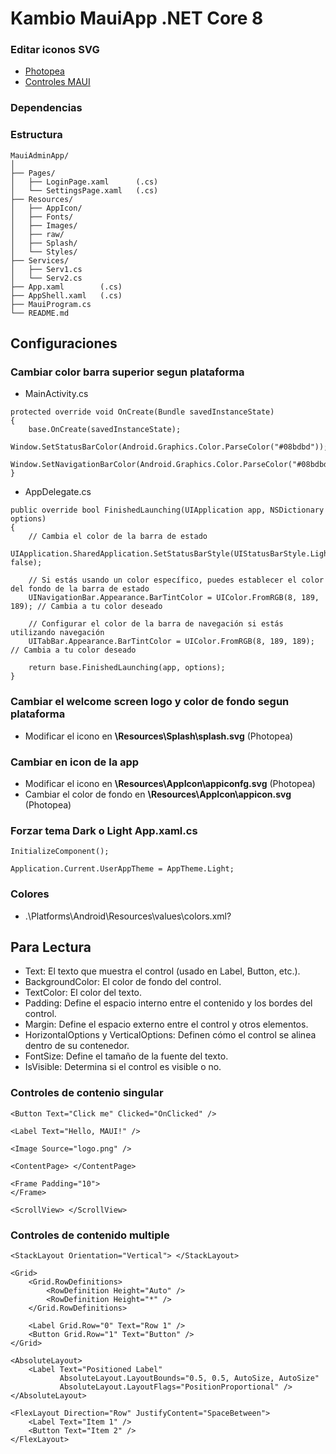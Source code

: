 ﻿# Kambio MauiApp .NET Core 8

### Editar iconos SVG
* [Photopea](https://www.photopea.com/)
* [Controles MAUI](https://learn.microsoft.com/en-us/dotnet/maui/user-interface/controls/?view=net-maui-8.0)

### Dependencias

### Estructura
```
MauiAdminApp/
│
├── Pages/
│   ├── LoginPage.xaml      (.cs)
│   └── SettingsPage.xaml   (.cs)
├── Resources/
│   ├── AppIcon/
│   ├── Fonts/
│   ├── Images/
│   ├── raw/
│   ├── Splash/
│   └── Styles/
├── Services/
│   ├── Serv1.cs
│   └── Serv2.cs
├── App.xaml        (.cs)
├── AppShell.xaml   (.cs)
├── MauiProgram.cs
└── README.md
```

## Configuraciones
### Cambiar color barra superior segun plataforma
* MainActivity.cs
```
protected override void OnCreate(Bundle savedInstanceState)
{
    base.OnCreate(savedInstanceState);
    Window.SetStatusBarColor(Android.Graphics.Color.ParseColor("#08bdbd"));
    Window.SetNavigationBarColor(Android.Graphics.Color.ParseColor("#08bdbd"));
}
```
* AppDelegate.cs
```
public override bool FinishedLaunching(UIApplication app, NSDictionary options)
{
    // Cambia el color de la barra de estado
    UIApplication.SharedApplication.SetStatusBarStyle(UIStatusBarStyle.LightContent, false);

    // Si estás usando un color específico, puedes establecer el color del fondo de la barra de estado
    UINavigationBar.Appearance.BarTintColor = UIColor.FromRGB(8, 189, 189); // Cambia a tu color deseado

    // Configurar el color de la barra de navegación si estás utilizando navegación
    UITabBar.Appearance.BarTintColor = UIColor.FromRGB(8, 189, 189); // Cambia a tu color deseado

    return base.FinishedLaunching(app, options);
}
```

### Cambiar el welcome screen logo y color de fondo segun plataforma
* Modificar el icono en **\Resources\Splash\splash.svg** (Photopea)

### Cambiar en icon de la app  
* Modificar el icono en **\Resources\AppIcon\appiconfg.svg** (Photopea) <br>
* Cambiar el color de fondo en **\Resources\AppIcon\appicon.svg** (Photopea)

### Forzar tema Dark o Light **App.xaml.cs**
```
InitializeComponent();

Application.Current.UserAppTheme = AppTheme.Light;
```

### Colores
* .\Platforms\Android\Resources\values\colors.xml?

## Para Lectura
* Text: El texto que muestra el control (usado en Label, Button, etc.).
* BackgroundColor: El color de fondo del control.
* TextColor: El color del texto.
* Padding: Define el espacio interno entre el contenido y los bordes del control.
* Margin: Define el espacio externo entre el control y otros elementos.
* HorizontalOptions y VerticalOptions: Definen cómo el control se alinea dentro de su contenedor.
* FontSize: Define el tamaño de la fuente del texto.
* IsVisible: Determina si el control es visible o no.

### Controles de contenio singular
```
<Button Text="Click me" Clicked="OnClicked" />

<Label Text="Hello, MAUI!" />

<Image Source="logo.png" />

<ContentPage> </ContentPage>

<Frame Padding="10"> 
</Frame>

<ScrollView> </ScrollView>
```

### Controles de contenido multiple
```
<StackLayout Orientation="Vertical"> </StackLayout>

<Grid>
    <Grid.RowDefinitions>
        <RowDefinition Height="Auto" />
        <RowDefinition Height="*" />
    </Grid.RowDefinitions>

    <Label Grid.Row="0" Text="Row 1" />
    <Button Grid.Row="1" Text="Button" />
</Grid>

<AbsoluteLayout>
    <Label Text="Positioned Label"
           AbsoluteLayout.LayoutBounds="0.5, 0.5, AutoSize, AutoSize"
           AbsoluteLayout.LayoutFlags="PositionProportional" />
</AbsoluteLayout>

<FlexLayout Direction="Row" JustifyContent="SpaceBetween">
    <Label Text="Item 1" />
    <Button Text="Item 2" />
</FlexLayout>
```

